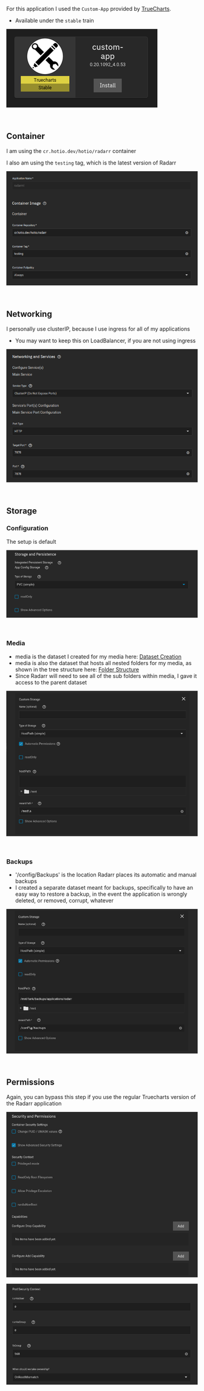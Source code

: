 For this application I used the `Custom-App` provided by [TrueCharts](https://truecharts.org/manual/Quick-Start%20Guides/01-Adding-TrueCharts/).

- Available under the `stable` train

![!Container: Tube](images/custom-app.png)

<br >



## Container

I am using the `cr.hotio.dev/hotio/radarr` container

I also am using the `testing` tag, which is the latest version of Radarr

![!Networking: qbittorrent](images/container.png)

<br />


## Networking 


I personally use clusterIP, because I use ingress for all of my applications

- You may want to keep this on LoadBalancer, if you are not using ingress

![!Networking: qbittorrent](images/networking.png)

<br />

## Storage

### Configuration

The setup is default

![!Storage: NZBGet](images/storage_config.png)

<br >

### Media

- media is the dataset I created for my media here: [Dataset Creation](https://heavysetup.info/general_guides/folder_structure/dataset/)
- media is also the dataset that hosts all nested folders for my media, as shown in the tree structure here: [Folder Structure](https://heavysetup.info/general_guides/folder_structure/about/#tree)
- Since Radarr will need to see all of the sub folders within media, I gave it access to the parent dataset

![!Storage: NZBGet](images/storage_data_media.png)

<br >

### Backups

- '/config/Backups' is the location Radarr places its automatic and manual backups
- I created a separate dataset meant for backups, specifically to have an easy way to restore a backup, in the event the application is wrongly deleted, or removed, corrupt, whatever

![!Storage: NZBGet](images/storage_data_backups.png)

<br >


## Permissions

Again, you can bypass this step if you use the regular Truecharts version of the Radarr application

![!Storage: NZBGet](images/security_and_perms.png)

![!Storage: NZBGet](images/security_user_group.png)

<br />